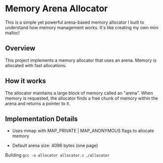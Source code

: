 # Memory Arena Allocator
This is a simple yet powerful arena-based memory allocator I built to understand how memory management works. It's like creating my own mini malloc!

## Overview
This project implements a memory allocator that uses an arena. Memory is allocated with fast allocations.

## How it works
The allocator maintains a large block of memory called an "arena". When memory is requested, the allocator finds a free chunk of memory within the arena and returns a pointer to it.

## Implementation Details
- Uses mmap with MAP_PRIVATE | MAP_ANONYMOUS flags to allocate memory

- Default arena size: 4096 bytes (one page)

Building
```gcc -o allocator allocator.c```
```./allocator```
